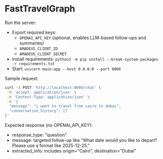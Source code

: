 # FastTravelGraph

Run the server:

- Export required keys:
  - `OPENAI_API_KEY` (optional, enables LLM-based follow-ups and summaries)
  - `AMADEUS_CLIENT_ID`
  - `AMADEUS_CLIENT_SECRET`
- Install requirements: `python3 -m pip install --break-system-packages -r requirements.txt`
- Start: `uvicorn main:app --host 0.0.0.0 --port 8000`

Sample request:

```bash
curl -X POST 'http://localhost:8000/chat' \
 -H 'accept: application/json' \
 -H 'Content-Type: application/json' \
 -d '{
  "message": "i want to travel from cairo to dubai",
  "conversation_history": []
}'
```

Expected response (no OPENAI_API_KEY):
- response_type: "question"
- message: targeted follow-up like "What date would you like to depart? Please use a format like 2025-12-25."
- extracted_info: includes origin="Cairo", destination="Dubai"